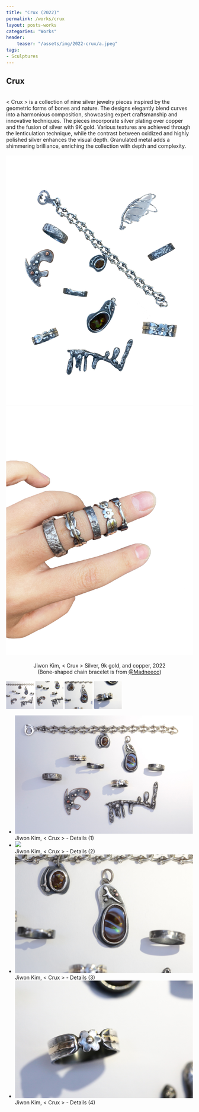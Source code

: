 ```yaml
---
title: "Crux (2022)"
permalink: /works/crux
layout: posts-works
categories: "Works"
header:
    teaser: "/assets/img/2022-crux/a.jpeg"
tags:
- Sculptures
---
```

## Crux
<br>
< Crux > is a collection of nine silver jewelry pieces inspired by the geometric forms of bones and nature. The designs elegantly blend curves into a harmonious composition, showcasing expert craftsmanship and innovative techniques. The pieces incorporate silver plating over copper and the fusion of silver with 9K gold. Various textures are achieved through the lenticulation technique, while the contrast between oxidized and highly polished silver enhances the visual depth. Granulated metal adds a shimmering brilliance, enriching the collection with depth and complexity.
<br>
<br>

<div class="left">
<img src="/assets/img/2022-crux/b.jpeg" />
<img src="/assets/img/2022-crux/c.jpeg" />
</div>

<div style = "text-align: center;"> 
<br>
Jiwon Kim, < Crux > Silver, 9k gold, and copper, 2022
<br>
(Bone-shaped chain bracelet is from  
<a href="https://madneeco.pl/products/bent-bone-chain-bracelet" target="_blank">@Madneeco</a>)
</div>
<br>

<div class="carousel-container">
    <!-- Thumbnails -->
    <div class="carousel-thumbnails">
        <img src="/assets/img/2022-crux/zd.jpeg" width="75" height="75" data-index="0">
        <img src="/assets/img/2022-crux/ze.jpeg" width="75" height="75" data-index="1">
        <img src="/assets/img/2022-crux/zf.jpeg" width="75" height="75" data-index="2">
        <img src="/assets/img/2022-crux/zg.jpeg" width="75" height="75" data-index="3">
    </div>
    <!-- Main Carousel -->
    <div class="glide glide-main">
        <div class="glide__track" data-glide-el="track">
        <ul class="glide__slides">
            <li class="glide__slide">
                <img src="/assets/img/2022-crux/d.jpeg">
                <div class="slide-caption">Jiwon Kim, < Crux >  - Details (1)</div>
            </li>
            <li class="glide__slide">
                <img src="/assets/img/2022-crux/e.jpeg">
                <div class="slide-caption">Jiwon Kim, < Crux >  - Details (2)</div>
            </li>
            <li class="glide__slide">
                <img src="/assets/img/2022-crux/f.jpeg">
                <div class="slide-caption">Jiwon Kim, < Crux >  - Details (3)</div>
            </li>
            <li class="glide__slide">
                <img src="/assets/img/2022-crux/g.jpeg">
                <div class="slide-caption">Jiwon Kim, < Crux >  - Details (4)</div>
            </li>
        </ul>
    </div>
</div>  
